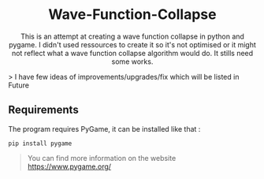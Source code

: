 <h1 align="center"> Wave-Function-Collapse </h2>
<p align="center">
This is an attempt at creating a wave function collapse in python and pygame. I didn't used ressources to create it so it's not optimised or it might not reflect what a wave function collapse algorithm would do. It stills need some works.
</p>
> I have few ideas of improvements/upgrades/fix which will be listed in Future

## Requirements 
The program requires PyGame, it can be installed like that :
```console
pip install pygame
```
> You can find more information on the website https://www.pygame.org/
